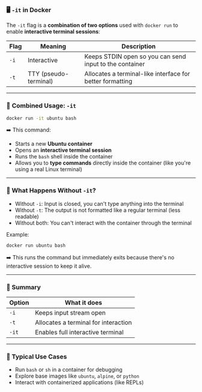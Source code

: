 ### 🖥️ `-it` in Docker

The `-it` flag is a **combination of two options** used with `docker run` to enable **interactive terminal sessions**:

| Flag | Meaning               | Description                                               |
| ---- | --------------------- | --------------------------------------------------------- |
| `-i` | Interactive           | Keeps STDIN open so you can send input to the container   |
| `-t` | TTY (pseudo-terminal) | Allocates a terminal-like interface for better formatting |

---

### 🔧 **Combined Usage: `-it`**

```bash
docker run -it ubuntu bash
```

➡️ This command:

* Starts a new **Ubuntu container**
* Opens an **interactive terminal session**
* Runs the `bash` shell inside the container
* Allows you to **type commands** directly inside the container (like you're using a real Linux terminal)

---

### 📌 What Happens Without `-it`?

* Without `-i`: Input is closed, you can't type anything into the terminal
* Without `-t`: The output is not formatted like a regular terminal (less readable)
* Without both: You can't interact with the container through the terminal

Example:

```bash
docker run ubuntu bash
```

➡️ This runs the command but immediately exits because there's no interactive session to keep it alive.

---

### 🧠 Summary

| Option | What it does                         |
| ------ | ------------------------------------ |
| `-i`   | Keeps input stream open              |
| `-t`   | Allocates a terminal for interaction |
| `-it`  | Enables full interactive terminal    |

---

### 🔄 Typical Use Cases

* Run `bash` or `sh` in a container for debugging
* Explore base images like `ubuntu`, `alpine`, or `python`
* Interact with containerized applications (like REPLs)
